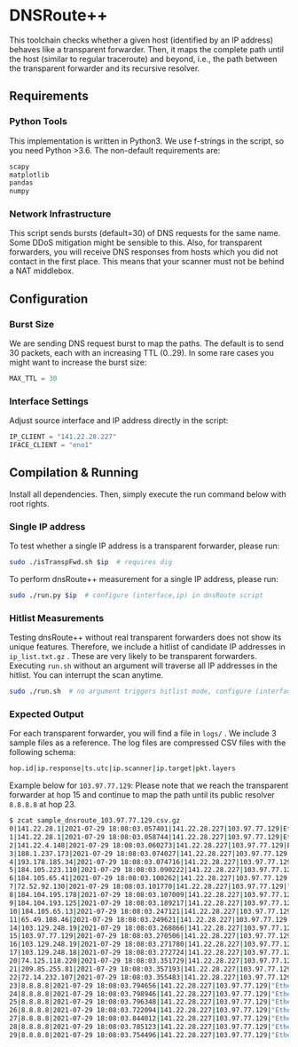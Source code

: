# DNSRoute++

This toolchain checks whether a given host (identified by an IP address) behaves like a transparent forwarder. Then, it maps the complete path until the host (similar to regular traceroute) and beyond, i.e., the path between the transparent forwarder and its recursive resolver.

## Requirements

### Python Tools

This implementation is written in Python3. We use f-strings in the script, so you need Python >3.6. The non-default requirements are:

```python
scapy
matplotlib
pandas
numpy
```

### Network Infrastructure

This script sends bursts (default=30) of DNS requests for the same name. Some DDoS mitigation might be sensible to this. Also, for transparent forwarders, you will receive DNS responses  from hosts which you did not contact in the first place. This means that your scanner must not be behind a NAT middlebox.

## Configuration

### Burst Size

We are sending DNS request burst to map the paths. The default is to send 30 packets, each with an increasing TTL (0..29). In some rare cases you might want to increase the burst size:

```python
MAX_TTL = 30
```

### Interface Settings

Adjust source interface and IP address directly in the script:

```python
IP_CLIENT = "141.22.28.227"
IFACE_CLIENT = "eno1"
```

## Compilation & Running

Install all dependencies. Then, simply execute the run command below with root rights.

### Single IP address

To test whether a single IP address is a transparent forwarder, please run:

```bash
sudo ./isTranspFwd.sh $ip  # requires dig
```

To perform dnsRoute++ measurement for a single IP address, please run:

```bash
sudo ./run.py $ip  # configure (interface,ip) in dnsRoute script
```

### Hitlist Measurements

Testing dnsRoute++ without real transparent forwarders does not show its unique features. Therefore, we include a hitlist of candidate IP addresses in `ip_list.txt.gz` . These are very likely to be transparent forwarders. Executing `run.sh` without an argument will traverse all IP addresses in the hitlist. You can interrupt the scan anytime.

```bash
sudo ./run.sh  # no argument triggers hitlist mode, configure (interface,ip) in dnsRoute script
```

### Expected Output

For each transparent forwarder, you will find a file in `logs/` . We include 3 sample files as a reference. The log files are compressed CSV files with the following schema:

```bash
hop.id|ip.response|ts.utc|ip.scanner|ip.target|pkt.layers
```

Example below for `103.97.77.129`: Please note that we reach the transparent forwarder at hop 15 and continue to map the path until its public resolver `8.8.8.8` at hop 23.

```bash
$ zcat sample_dnsroute_103.97.77.129.csv.gz
0|141.22.28.1|2021-07-29 18:08:03.057401|141.22.28.227|103.97.77.129|Ether / IP / ICMP 141.22.28.1 > 141.22.28.227 time-exceeded ttl-zero-during-transit / IPerror / UDPerror
1|141.22.28.1|2021-07-29 18:08:03.058744|141.22.28.227|103.97.77.129|Ether / IP / ICMP 141.22.28.1 > 141.22.28.227 time-exceeded ttl-zero-during-transit / IPerror / UDPerror
2|141.22.4.148|2021-07-29 18:08:03.060273|141.22.28.227|103.97.77.129|Ether / IP / ICMP 141.22.4.148 > 141.22.28.227 time-exceeded ttl-zero-during-transit / IPerror / UDPerror
3|188.1.237.173|2021-07-29 18:08:03.074027|141.22.28.227|103.97.77.129|"Ether / IP / ICMP / IPerror / UDPerror / DNS Qry ""b'rr-mirror.research.nawrocki.'"" "
4|193.178.185.34|2021-07-29 18:08:03.074716|141.22.28.227|103.97.77.129|"Ether / IP / ICMP / IPerror / UDPerror / DNS Qry ""b'rr-mirror.research.nawrocki.berlin.'"" "
5|184.105.223.110|2021-07-29 18:08:03.090222|141.22.28.227|103.97.77.129|"Ether / IP / ICMP / IPerror / UDPerror / DNS Qry ""b'rr-mirror.research.nawrocki.berlin.'"" "
6|184.105.65.41|2021-07-29 18:08:03.100262|141.22.28.227|103.97.77.129|Ether / IP / ICMP 184.105.65.41 > 141.22.28.227 time-exceeded ttl-zero-during-transit / IPerror / UDPerror
7|72.52.92.130|2021-07-29 18:08:03.101770|141.22.28.227|103.97.77.129|"Ether / IP / ICMP / IPerror / UDPerror / DNS Qry ""b'rr-mirror.research.nawrocki.berlin.'"" "
8|184.104.195.178|2021-07-29 18:08:03.107009|141.22.28.227|103.97.77.129|"Ether / IP / ICMP / IPerror / UDPerror / DNS Qry ""b'rr-mirror.research.nawrocki.berlin.'"" "
9|184.104.193.125|2021-07-29 18:08:03.189217|141.22.28.227|103.97.77.129|Ether / IP / ICMP 184.104.193.125 > 141.22.28.227 time-exceeded ttl-zero-during-transit / IPerror / UDPerror
10|184.105.65.13|2021-07-29 18:08:03.247121|141.22.28.227|103.97.77.129|Ether / IP / ICMP 184.105.65.13 > 141.22.28.227 time-exceeded ttl-zero-during-transit / IPerror / UDPerror
11|65.49.108.46|2021-07-29 18:08:03.249621|141.22.28.227|103.97.77.129|"Ether / IP / ICMP / IPerror / UDPerror / DNS Qry ""b'rr-mirror.research.nawrocki.'"" "
14|103.129.248.19|2021-07-29 18:08:03.268866|141.22.28.227|103.97.77.129|"Ether / IP / ICMP / IPerror / UDPerror / DNS Qry ""b'rr-mirror.research.nawrocki.berlin.'"" "
15|103.97.77.129|2021-07-29 18:08:03.270506|141.22.28.227|103.97.77.129|"Ether / IP / ICMP / IPerror / UDPerror / DNS Qry ""b'rr-mirror.research.nawrocki.berlin.'"" "
16|103.129.248.19|2021-07-29 18:08:03.271780|141.22.28.227|103.97.77.129|"Ether / IP / ICMP / IPerror / UDPerror / DNS Qry ""b'rr-mirror.research.nawrocki.berlin.'"" "
17|103.129.248.18|2021-07-29 18:08:03.272724|141.22.28.227|103.97.77.129|Ether / IP / ICMP 103.129.248.18 > 141.22.28.227 time-exceeded ttl-zero-during-transit / IPerror / UDPerror
20|74.125.118.220|2021-07-29 18:08:03.351729|141.22.28.227|103.97.77.129|"Ether / IP / ICMP / IPerror / UDPerror / DNS Qry ""b'rr-mirror.research.nawrocki.'"" "
21|209.85.255.81|2021-07-29 18:08:03.357193|141.22.28.227|103.97.77.129|"Ether / IP / ICMP / IPerror / UDPerror / DNS Qry ""b'rr-mirror.research.nawrocki.'"" "
22|72.14.232.107|2021-07-29 18:08:03.355483|141.22.28.227|103.97.77.129|"Ether / IP / ICMP / IPerror / UDPerror / DNS Qry ""b'rr-mirror.research.nawrocki.'"" "
23|8.8.8.8|2021-07-29 18:08:03.794656|141.22.28.227|103.97.77.129|"Ether / IP / UDP / DNS Ans ""172.217.44.202"" "
24|8.8.8.8|2021-07-29 18:08:03.798946|141.22.28.227|103.97.77.129|"Ether / IP / UDP / DNS Ans ""172.217.47.1"" "
25|8.8.8.8|2021-07-29 18:08:03.796348|141.22.28.227|103.97.77.129|"Ether / IP / UDP / DNS Ans ""74.125.190.133"" "
26|8.8.8.8|2021-07-29 18:08:03.722094|141.22.28.227|103.97.77.129|"Ether / IP / UDP / DNS Ans ""74.125.190.148"" "
27|8.8.8.8|2021-07-29 18:08:03.844012|141.22.28.227|103.97.77.129|"Ether / IP / UDP / DNS Ans ""172.217.43.137"" "
28|8.8.8.8|2021-07-29 18:08:03.785123|141.22.28.227|103.97.77.129|"Ether / IP / UDP / DNS Ans ""172.217.44.194"" "
29|8.8.8.8|2021-07-29 18:08:03.754496|141.22.28.227|103.97.77.129|"Ether / IP / UDP / DNS Ans ""172.253.211.67"" "
```
